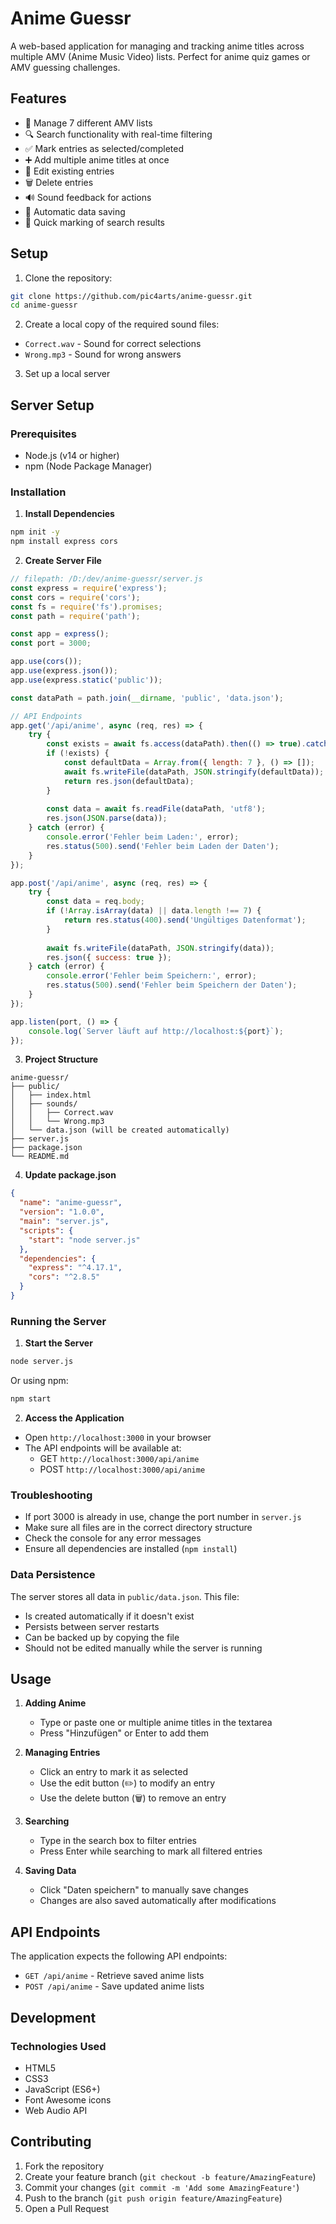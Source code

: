 # Anime Guessr

A web-based application for managing and tracking anime titles across multiple AMV (Anime Music Video) lists. Perfect for anime quiz games or AMV guessing challenges.

## Features

- 📝 Manage 7 different AMV lists
- 🔍 Search functionality with real-time filtering
- ✅ Mark entries as selected/completed
- ➕ Add multiple anime titles at once
- 📝 Edit existing entries
- 🗑️ Delete entries
- 🔊 Sound feedback for actions
- 💾 Automatic data saving
- 🎯 Quick marking of search results

## Setup

1. Clone the repository:
```bash
git clone https://github.com/pic4arts/anime-guessr.git
cd anime-guessr
```

2. Create a local copy of the required sound files:
- `Correct.wav` - Sound for correct selections
- `Wrong.mp3` - Sound for wrong answers

3. Set up a local server

## Server Setup

### Prerequisites
- Node.js (v14 or higher)
- npm (Node Package Manager)

### Installation

1. **Install Dependencies**
```bash
npm init -y
npm install express cors
```

2. **Create Server File**
```javascript
// filepath: /D:/dev/anime-guessr/server.js
const express = require('express');
const cors = require('cors');
const fs = require('fs').promises;
const path = require('path');

const app = express();
const port = 3000;

app.use(cors());
app.use(express.json());
app.use(express.static('public'));

const dataPath = path.join(__dirname, 'public', 'data.json');

// API Endpoints
app.get('/api/anime', async (req, res) => {
    try {
        const exists = await fs.access(dataPath).then(() => true).catch(() => false);
        if (!exists) {
            const defaultData = Array.from({ length: 7 }, () => []);
            await fs.writeFile(dataPath, JSON.stringify(defaultData));
            return res.json(defaultData);
        }
        
        const data = await fs.readFile(dataPath, 'utf8');
        res.json(JSON.parse(data));
    } catch (error) {
        console.error('Fehler beim Laden:', error);
        res.status(500).send('Fehler beim Laden der Daten');
    }
});

app.post('/api/anime', async (req, res) => {
    try {
        const data = req.body;
        if (!Array.isArray(data) || data.length !== 7) {
            return res.status(400).send('Ungültiges Datenformat');
        }
        
        await fs.writeFile(dataPath, JSON.stringify(data));
        res.json({ success: true });
    } catch (error) {
        console.error('Fehler beim Speichern:', error);
        res.status(500).send('Fehler beim Speichern der Daten');
    }
});

app.listen(port, () => {
    console.log(`Server läuft auf http://localhost:${port}`);
});
```

3. **Project Structure**
```
anime-guessr/
├── public/
│   ├── index.html
│   ├── sounds/
│   │   ├── Correct.wav
│   │   └── Wrong.mp3
│   └── data.json (will be created automatically)
├── server.js
├── package.json
└── README.md
```

4. **Update package.json**
```json
{
  "name": "anime-guessr",
  "version": "1.0.0",
  "main": "server.js",
  "scripts": {
    "start": "node server.js"
  },
  "dependencies": {
    "express": "^4.17.1",
    "cors": "^2.8.5"
  }
}
```

### Running the Server

1. **Start the Server**
```bash
node server.js
```
Or using npm:
```bash
npm start
```

2. **Access the Application**
- Open `http://localhost:3000` in your browser
- The API endpoints will be available at:
  - GET `http://localhost:3000/api/anime`
  - POST `http://localhost:3000/api/anime`

### Troubleshooting

- If port 3000 is already in use, change the port number in `server.js`
- Make sure all files are in the correct directory structure
- Check the console for any error messages
- Ensure all dependencies are installed (`npm install`)

### Data Persistence

The server stores all data in `public/data.json`. This file:
- Is created automatically if it doesn't exist
- Persists between server restarts
- Can be backed up by copying the file
- Should not be edited manually while the server is running

## Usage

1. **Adding Anime**
   - Type or paste one or multiple anime titles in the textarea
   - Press "Hinzufügen" or Enter to add them

2. **Managing Entries**
   - Click an entry to mark it as selected
   - Use the edit button (✏️) to modify an entry
   - Use the delete button (🗑️) to remove an entry

3. **Searching**
   - Type in the search box to filter entries
   - Press Enter while searching to mark all filtered entries

4. **Saving Data**
   - Click "Daten speichern" to manually save changes
   - Changes are also saved automatically after modifications

## API Endpoints

The application expects the following API endpoints:

- `GET /api/anime` - Retrieve saved anime lists
- `POST /api/anime` - Save updated anime lists

## Development

### Technologies Used
- HTML5
- CSS3
- JavaScript (ES6+)
- Font Awesome icons
- Web Audio API

## Contributing

1. Fork the repository
2. Create your feature branch (`git checkout -b feature/AmazingFeature`)
3. Commit your changes (`git commit -m 'Add some AmazingFeature'`)
4. Push to the branch (`git push origin feature/AmazingFeature`)
5. Open a Pull Request
